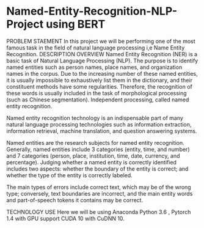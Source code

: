 # Named-Entity-Recognition-NLP-Project using BERT

PROBLEM STAEMENT
In this project we will be performing one of the most famous task in the field of natural language processing i,e Name Entity Recognition.
DESCRIPTION OVERVIEW
Named Entity Recognition (NER) is a basic task of Natural Language Processing (NLP). The purpose is to identify named entities such as person names, place names, and organization names in the corpus. Due to the increasing number of these named entities, it is usually impossible to exhaustively list them in the dictionary, and their constituent methods have some regularities. Therefore, the recognition of these words is usually included in the task of morphological processing (such as Chinese segmentation). Independent processing, called named entity recognition. 

Named entity recognition technology is an indispensable part of many natural language processing technologies such as information extraction, information retrieval, machine translation, and question answering systems.

Named entities are the research subjects for named entity recognition. Generally, named entities include 3 categories (entity, time, and number) and 7 categories (person, place, institution, time, date, currency, and percentage). Judging whether a named entity is correctly identified includes two aspects: whether the boundary of the entity is correct; and whether the type of the entity is correctly labeled. 

The main types of errors include correct text, which may be of the wrong type; conversely, text boundaries are incorrect, and the main entity words and part-of-speech tokens it contains may be correct.


TECHNOLOGY USE
Here we will be using  Anaconda Python 3.6 , Pytorch 1.4 with GPU support CUDA 10 with CuDNN 10.


